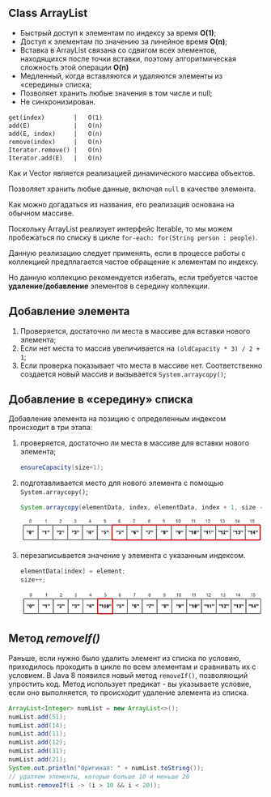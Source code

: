 ## Class ArrayList

- Быстрый доступ к элементам по индексу за время __O(1)__;  
- Доступ к элементам по значению за линейное время __O(n)__;  
- Вставка в ArrayList связана со сдвигом всех элементов, находящихся после точки вставки, поэтому алгоритмическая 
    сложность этой операции __O(n)__
- Медленный, когда вставляются и удаляются элементы из «середины» списка;  
- Позволяет хранить любые значения в том числе и null;  
- Не синхронизирован.  

```
get(index)        |   O(1)
add(E)            |   O(n)	
add(E, index)     |   O(n)	
remove(index)     |   O(n)	
Iterator.remove() |   O(n)
Iterator.add(E)   |   O(n)
```


Как и Vector является реализацией динамического массива объектов.  

Позволяет хранить любые данные, включая `null` в качестве элемента.  

Как можно догадаться из названия, его реализация основана на обычном массиве.  

Поскольку ArrayList реализует интерфейс Iterable, то мы можем пробежаться по списку в цикле `for-each: for(String person : people)`.  

Данную реализацию следует применять, если в процессе работы с коллекцией предплагается частое обращение к элементам по индексу. 

Но данную коллекцию рекомендуется избегать, если требуется частое __удаление/добавление__ элементов в середину коллекции. 

## Добавление элемента

1. Проверяется, достаточно ли места в массиве для вставки нового элемента;
2. Если нет места то массив увеличивается на `(oldCapacity * 3) / 2 + 1`;
3. Если проверка показывает что места в массиве нет. Соответственно создается новый массив и 
    вызывается `System.arraycopy()`;
    
## Добавление в «середину» списка

Добавление элемента на позицию с определенным индексом происходит в три этапа:  

1. проверяется, достаточно ли места в массиве для вставки нового элемента;  
    ```java
    ensureCapacity(size+1);
    ```
2. подготавливается место для нового элемента с помощью `System.arraycopy()`;
    ```java
    System.arraycopy(elementData, index, elementData, index + 1, size - index);
    ```
    ![Array coppy](img/Array_copy.png)

3. перезаписывается значение у элемента с указанным индексом.
    ```java
    elementData[index] = element;
    size++;
    ```
   ![Rerecord vslue](img/rerecocd_value.png)
   
## Метод _removeIf()_

Раньше, если нужно было удалить элемент из списка по условию, приходилось проходить в цикле по всем элементам 
и сравнивать их с условием. В Java 8 появился новый метод `removeIf()`, позволяющий упростить код. Метод использует 
предикат - вы указываете условие, если оно выполняется, то происходит удаление элемента из списка.

```java
ArrayList<Integer> numList = new ArrayList<>();
numList.add(51);
numList.add(14);
numList.add(11);
numList.add(12);
numList.add(31);
numList.add(21);
System.out.println("Оригинал: " + numList.toString());
// удаляем элементы, которые больше 10 и меньше 20
numList.removeIf(i -> (i > 10 && i < 20));
```